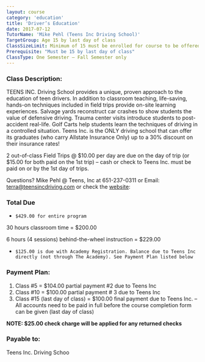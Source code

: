 ```yaml
---
layout: course
category: 'education'
title: 'Driver’s Education'
date: 2017-07-12
TutorName: 'Mike Pehl (Teens Inc Driving School)'
TargetGroup: Age 15 by last day of class
ClassSizeLimit: Minimum of 15 must be enrolled for course to be offered
Prerequisite: "Must be 15 by last day of class"
ClassType: One Semester – Fall Semester only
---
```


### Class Description:
TEENS INC. Driving School provides a unique, proven approach to the education of teen drivers. In addition to classroom teaching, life-saving, hands-on techniques included in field trips provide on-site learning experiences. Salvage yards reconstruct car crashes to show students the value of defensive driving. Trauma center visits introduce students to post-accident real-life. Golf Carts help students learn the techniques of driving in a controlled situation. Teens Inc. is the ONLY driving school that can offer its graduates (who carry Allstate Insurance Only) up to a 30% discount on their insurance rates!

2 out-of-class Field Trips @ $10.00 per day are due on the day of trip (or $15.00 for both paid on the 1st trip) – cash or check to Teens Inc. must be paid on or by the 1st day of trips.

Questions? Mike Pehl @ Teens, Inc at 651-237-0311 or Email: [terra@teensincdriving.com](terra@teensincdriving.com)  or check the [website](www.teensincdriving.com): 

### Total Due

*     $429.00 for entire program

30 hours classroom time = $200.00

6 hours (4 sessions) behind-the-wheel instruction = $229.00

*     $125.00 is due with Academy Registration. Balance due to Teens Inc directly (not through The Academy). See Payment Plan listed below

### Payment Plan:
1. Class #5 = $104.00 partial payment #2 due to Teens Inc
1. Class #10 = $100.00 partial payment # 3 due to Teens Inc
1. Class #15 (last day of class) = $100.00 final payment due to Teens Inc. – All accounts need to be paid in full before the course completion form can be given (last day of class)

**NOTE: $25.00 check charge will be applied for any returned checks**

### Payable to:
Teens Inc. Driving Schoo
